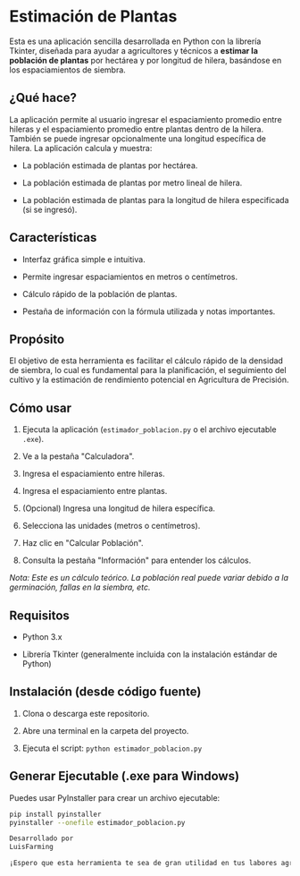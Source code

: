 
# Estimación de Plantas

Esta es una aplicación sencilla desarrollada en Python con la librería Tkinter, diseñada para ayudar a agricultores y técnicos a **estimar la población de plantas** por hectárea y por longitud de hilera, basándose en los espaciamientos de siembra.

## ¿Qué hace?

La aplicación permite al usuario ingresar el espaciamiento promedio entre hileras y el espaciamiento promedio entre plantas dentro de la hilera. También se puede ingresar opcionalmente una longitud específica de hilera. La aplicación calcula y muestra:

* La población estimada de plantas por hectárea.

* La población estimada de plantas por metro lineal de hilera.

* La población estimada de plantas para la longitud de hilera especificada (si se ingresó).

## Características

* Interfaz gráfica simple e intuitiva.

* Permite ingresar espaciamientos en metros o centímetros.

* Cálculo rápido de la población de plantas.

* Pestaña de información con la fórmula utilizada y notas importantes.

## Propósito

El objetivo de esta herramienta es facilitar el cálculo rápido de la densidad de siembra, lo cual es fundamental para la planificación, el seguimiento del cultivo y la estimación de rendimiento potencial en Agricultura de Precisión.

## Cómo usar

1. Ejecuta la aplicación (`estimador_poblacion.py` o el archivo ejecutable `.exe`).

2. Ve a la pestaña "Calculadora".

3. Ingresa el espaciamiento entre hileras.

4. Ingresa el espaciamiento entre plantas.

5. (Opcional) Ingresa una longitud de hilera específica.

6. Selecciona las unidades (metros o centímetros).

7. Haz clic en "Calcular Población".

8. Consulta la pestaña "Información" para entender los cálculos.

*Nota: Este es un cálculo teórico. La población real puede variar debido a la germinación, fallas en la siembra, etc.*

## Requisitos

* Python 3.x

* Librería Tkinter (generalmente incluida con la instalación estándar de Python)

## Instalación (desde código fuente)

1. Clona o descarga este repositorio.

2. Abre una terminal en la carpeta del proyecto.

3. Ejecuta el script: `python estimador_poblacion.py`

## Generar Ejecutable (.exe para Windows)

Puedes usar PyInstaller para crear un archivo ejecutable:

```bash
pip install pyinstaller
pyinstaller --onefile estimador_poblacion.py

Desarrollado por
LuisFarming

¡Espero que esta herramienta te sea de gran utilidad en tus labores agrícolas!
